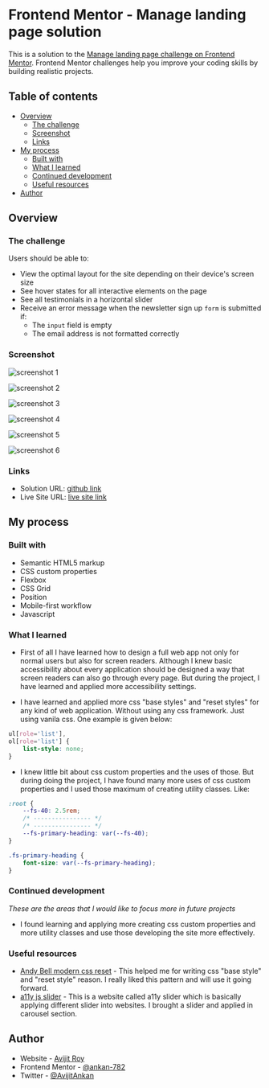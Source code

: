 # Frontend Mentor - Manage landing page solution

This is a solution to the [Manage landing page challenge on Frontend Mentor](https://www.frontendmentor.io/challenges/manage-landing-page-SLXqC6P5). Frontend Mentor challenges help you improve your coding skills by building realistic projects.

## Table of contents

- [Overview](#overview)
  - [The challenge](#the-challenge)
  - [Screenshot](#screenshot)
  - [Links](#links)
- [My process](#my-process)
  - [Built with](#built-with)
  - [What I learned](#what-i-learned)
  - [Continued development](#continued-development)
  - [Useful resources](#useful-resources)
- [Author](#author)

## Overview

### The challenge

Users should be able to:

- View the optimal layout for the site depending on their device's screen size
- See hover states for all interactive elements on the page
- See all testimonials in a horizontal slider
- Receive an error message when the newsletter sign up `form` is submitted if:
  - The `input` field is empty
  - The email address is not formatted correctly

### Screenshot

![screenshot 1](./assets/images/screenshots/Screenshot%20of%20Manage-Landing-Page%201920-1080.png)

![screenshot 2](./assets/images/screenshots/Screen%20Shot%201.png)

![screenshot 3](./assets/images/screenshots/Screen%20Shot%202.png)

![screenshot 4](./assets/images/screenshots/Screen%20Shot%203.png)

![screenshot 5](./assets/images/screenshots/Screen%20Shot%204.png)

![screenshot 6](./assets/images/screenshots/Screen%20Shot%205.png)

### Links

- Solution URL: [github link](https://github.com/ankan-782/manage-landing-page-html-css-javascript)
- Live Site URL: [live site link](https://manage-landing-page-rav.netlify.app)

## My process

### Built with

- Semantic HTML5 markup
- CSS custom properties
- Flexbox
- CSS Grid
- Position
- Mobile-first workflow
- Javascript

### What I learned

- First of all I have learned how to design a full web app not only for normal users but also for screen readers. Although I knew basic accessibility about every application should be designed a way that screen readers can also go through every page. But during the project, I have learned and applied more accessibility settings.

- I have learned and applied more css "base styles" and "reset styles" for any kind of web application.
Without using any css framework. Just using vanila css. One example is given below:

```css
ul[role='list'],
ol[role='list'] {
    list-style: none;
}
```

- I knew little bit about css custom properties and the uses of those. But during doing the project, I have found many more uses of css custom properties and I used those maximum of creating utility classes. Like:

```css
:root {
    --fs-40: 2.5rem;
    /* ---------------- */
    /* ---------------- */
    --fs-primary-heading: var(--fs-40);
}

.fs-primary-heading {
    font-size: var(--fs-primary-heading);
}
```

### Continued development

*These are the areas that I would like to focus more in future projects*

- I found learning and applying more creating css custom properties and more utility classes and use those developing the site more effectively.

### Useful resources

- [Andy Bell modern css reset](https://andy-bell.co.uk/a-modern-css-reset/) - This helped me for writing css "base style" and "reset style" reason. I really liked this pattern and will use it going forward.
- [a11y js slider](https://a11yslider.js.org/) - This is a website called a11y slider which is basically applying different slider into websites. I brought a slider and applied in carousel section.

## Author

- Website - [Avijit Roy](https://avijit-roy-portfolio.netlify.app/)
- Frontend Mentor - [@ankan-782](https://www.frontendmentor.io/profile/ankan-782)
- Twitter - [@AvijitAnkan](https://twitter.com/AvijitAnkan)

